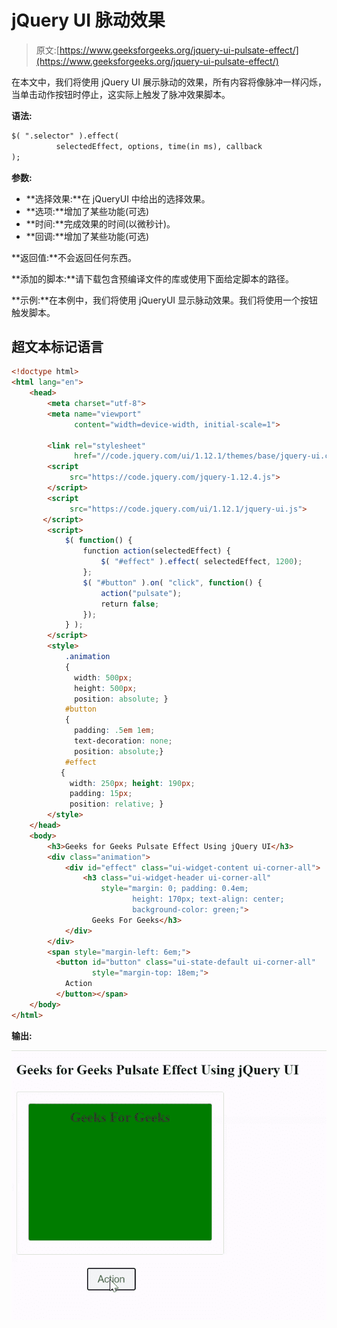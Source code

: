 # jQuery UI 脉动效果

> 原文:[https://www.geeksforgeeks.org/jquery-ui-pulsate-effect/](https://www.geeksforgeeks.org/jquery-ui-pulsate-effect/)

在本文中，我们将使用 jQuery UI 展示脉动的效果，所有内容将像脉冲一样闪烁，当单击动作按钮时停止，这实际上触发了脉冲效果脚本。

**语法:**

```html
$( ".selector" ).effect( 
          selectedEffect, options, time(in ms), callback 
);
```

**参数:**

*   **选择效果:**在 jQueryUI 中给出的选择效果。
*   **选项:**增加了某些功能(可选)
*   **时间:**完成效果的时间(以微秒计)。
*   **回调:**增加了某些功能(可选)

**返回值:**不会返回任何东西。

**添加的脚本:**请下载包含预编译文件的库或使用下面给定脚本的路径。

> <link rel="”stylesheet”" href="”//code.jquery.com/ui/1.12.1/themes/base/jquery-ui.css”">

**示例:**在本例中，我们将使用 jQueryUI 显示脉动效果。我们将使用一个按钮触发脚本。

## 超文本标记语言

```html
<!doctype html>
<html lang="en">
    <head>
        <meta charset="utf-8">
        <meta name="viewport" 
              content="width=device-width, initial-scale=1">

        <link rel="stylesheet"
              href="//code.jquery.com/ui/1.12.1/themes/base/jquery-ui.css">
        <script 
             src="https://code.jquery.com/jquery-1.12.4.js">
        </script>
        <script 
             src="https://code.jquery.com/ui/1.12.1/jquery-ui.js">
       </script>
        <script>
            $( function() {
                function action(selectedEffect) {
                    $( "#effect" ).effect( selectedEffect, 1200);
                };
                $( "#button" ).on( "click", function() {
                    action("pulsate");
                    return false;
                });
            } );
        </script>
        <style>
            .animation
            { 
              width: 500px; 
              height: 500px; 
              position: absolute; }
            #button 
            {
              padding: .5em 1em; 
              text-decoration: none; 
              position: absolute;}
            #effect
           { 
             width: 250px; height: 190px;
             padding: 15px; 
             position: relative; }
        </style>
    </head>
    <body>
        <h3>Geeks for Geeks Pulsate Effect Using jQuery UI</h3>
        <div class="animation">
            <div id="effect" class="ui-widget-content ui-corner-all">
                <h3 class="ui-widget-header ui-corner-all" 
                    style="margin: 0; padding: 0.4em;
                           height: 170px; text-align: center;
                           background-color: green;">
                  Geeks For Geeks</h3>
            </div>
        </div>
        <span style="margin-left: 6em;">
          <button id="button" class="ui-state-default ui-corner-all"
                  style="margin-top: 18em;">
            Action
          </button></span>
    </body>
</html>
```

**输出:**

![](img/5b1f1d0ddc3c9807b7247151fa3aeeec.png)
